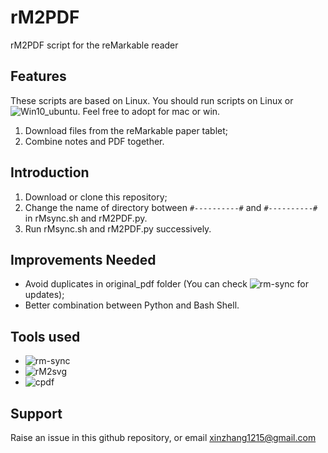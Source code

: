 # rM2PDF

rM2PDF script for the reMarkable reader

## Features

These scripts are based on Linux. You should run scripts on Linux or ![Win10_ubuntu](https://www.howtogeek.com/249966/how-to-install-and-use-the-linux-bash-shell-on-windows-10/). Feel free to adopt for mac or win.

1. Download files from the reMarkable paper tablet;
2. Combine notes and PDF together.

## Introduction

1. Download or clone this repository;
2. Change the name of directory botween `#----------#` and `#----------#` in rMsync.sh and rM2PDF.py.
3. Run rMsync.sh and rM2PDF.py successively.

## Improvements Needed

* Avoid duplicates in  original_pdf folder (You can check ![rm-sync](https://github.com/simonschllng/rm-sync) for updates);
* Better combination between Python and Bash Shell.

## Tools used

* ![rm-sync](https://github.com/simonschllng/rm-sync)
* ![rM2svg](https://github.com/reHackable/maxio/tree/master/tools)
* ![cpdf](https://github.com/coherentgraphics/cpdf-binaries)

## Support

Raise an issue in this github repository, or email xinzhang1215@gmail.com
